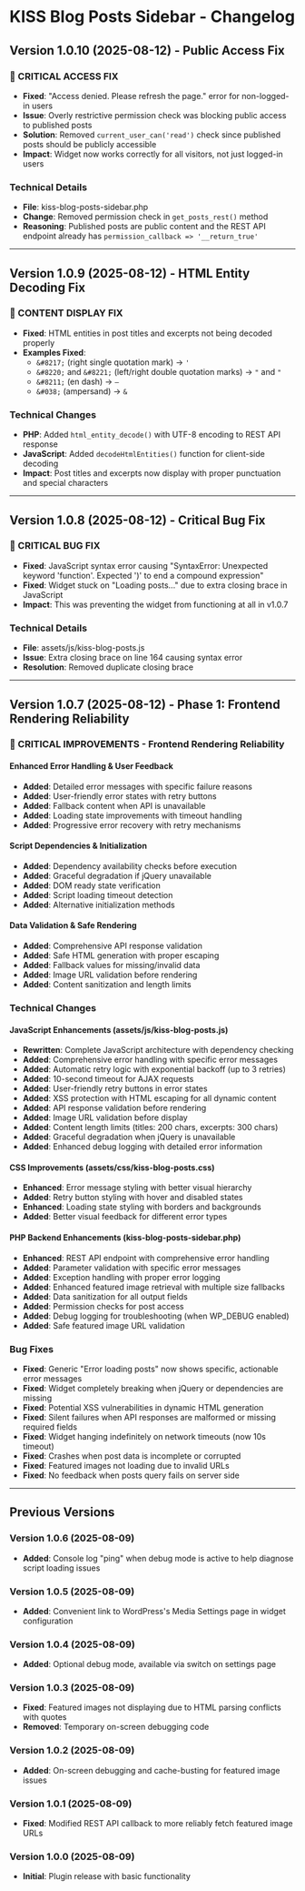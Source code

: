 # KISS Blog Posts Sidebar - Changelog

## Version 1.0.10 (2025-08-12) - Public Access Fix

### 🚨 CRITICAL ACCESS FIX
- **Fixed**: "Access denied. Please refresh the page." error for non-logged-in users
- **Issue**: Overly restrictive permission check was blocking public access to published posts
- **Solution**: Removed `current_user_can('read')` check since published posts should be publicly accessible
- **Impact**: Widget now works correctly for all visitors, not just logged-in users

### Technical Details
- **File**: kiss-blog-posts-sidebar.php
- **Change**: Removed permission check in `get_posts_rest()` method
- **Reasoning**: Published posts are public content and the REST API endpoint already has `permission_callback => '__return_true'`

---

## Version 1.0.9 (2025-08-12) - HTML Entity Decoding Fix

### 🔧 CONTENT DISPLAY FIX
- **Fixed**: HTML entities in post titles and excerpts not being decoded properly
- **Examples Fixed**:
  - `&#8217;` (right single quotation mark) → `'`
  - `&#8220;` and `&#8221;` (left/right double quotation marks) → `"` and `"`
  - `&#8211;` (en dash) → `–`
  - `&#038;` (ampersand) → `&`

### Technical Changes
- **PHP**: Added `html_entity_decode()` with UTF-8 encoding to REST API response
- **JavaScript**: Added `decodeHtmlEntities()` function for client-side decoding
- **Impact**: Post titles and excerpts now display with proper punctuation and special characters

---

## Version 1.0.8 (2025-08-12) - Critical Bug Fix

### 🚨 CRITICAL BUG FIX
- **Fixed**: JavaScript syntax error causing "SyntaxError: Unexpected keyword 'function'. Expected ')' to end a compound expression"
- **Fixed**: Widget stuck on "Loading posts..." due to extra closing brace in JavaScript
- **Impact**: This was preventing the widget from functioning at all in v1.0.7

### Technical Details
- **File**: assets/js/kiss-blog-posts.js
- **Issue**: Extra closing brace on line 164 causing syntax error
- **Resolution**: Removed duplicate closing brace

---

## Version 1.0.7 (2025-08-12) - Phase 1: Frontend Rendering Reliability

### 🚨 CRITICAL IMPROVEMENTS - Frontend Rendering Reliability

#### Enhanced Error Handling & User Feedback
- **Added**: Detailed error messages with specific failure reasons
- **Added**: User-friendly error states with retry buttons
- **Added**: Fallback content when API is unavailable
- **Added**: Loading state improvements with timeout handling
- **Added**: Progressive error recovery with retry mechanisms

#### Script Dependencies & Initialization
- **Added**: Dependency availability checks before execution
- **Added**: Graceful degradation if jQuery unavailable
- **Added**: DOM ready state verification
- **Added**: Script loading timeout detection
- **Added**: Alternative initialization methods

#### Data Validation & Safe Rendering
- **Added**: Comprehensive API response validation
- **Added**: Safe HTML generation with proper escaping
- **Added**: Fallback values for missing/invalid data
- **Added**: Image URL validation before rendering
- **Added**: Content sanitization and length limits

### Technical Changes

#### JavaScript Enhancements (assets/js/kiss-blog-posts.js)
- **Rewritten**: Complete JavaScript architecture with dependency checking
- **Added**: Comprehensive error handling with specific error messages
- **Added**: Automatic retry logic with exponential backoff (up to 3 retries)
- **Added**: 10-second timeout for AJAX requests
- **Added**: User-friendly retry buttons in error states
- **Added**: XSS protection with HTML escaping for all dynamic content
- **Added**: API response validation before rendering
- **Added**: Image URL validation before display
- **Added**: Content length limits (titles: 200 chars, excerpts: 300 chars)
- **Added**: Graceful degradation when jQuery is unavailable
- **Added**: Enhanced debug logging with detailed error information

#### CSS Improvements (assets/css/kiss-blog-posts.css)
- **Enhanced**: Error message styling with better visual hierarchy
- **Added**: Retry button styling with hover and disabled states
- **Enhanced**: Loading state styling with borders and backgrounds
- **Added**: Better visual feedback for different error types

#### PHP Backend Enhancements (kiss-blog-posts-sidebar.php)
- **Enhanced**: REST API endpoint with comprehensive error handling
- **Added**: Parameter validation with specific error messages
- **Added**: Exception handling with proper error logging
- **Added**: Enhanced featured image retrieval with multiple size fallbacks
- **Added**: Data sanitization for all output fields
- **Added**: Permission checks for post access
- **Added**: Debug logging for troubleshooting (when WP_DEBUG enabled)
- **Added**: Safe featured image URL validation

### Bug Fixes
- **Fixed**: Generic "Error loading posts" now shows specific, actionable error messages
- **Fixed**: Widget completely breaking when jQuery or dependencies are missing
- **Fixed**: Potential XSS vulnerabilities in dynamic HTML generation
- **Fixed**: Silent failures when API responses are malformed or missing required fields
- **Fixed**: Widget hanging indefinitely on network timeouts (now 10s timeout)
- **Fixed**: Crashes when post data is incomplete or corrupted
- **Fixed**: Featured images not loading due to invalid URLs
- **Fixed**: No feedback when posts query fails on server side

---

## Previous Versions

### Version 1.0.6 (2025-08-09)
- **Added**: Console log "ping" when debug mode is active to help diagnose script loading issues

### Version 1.0.5 (2025-08-09)
- **Added**: Convenient link to WordPress's Media Settings page in widget configuration

### Version 1.0.4 (2025-08-09)
- **Added**: Optional debug mode, available via switch on settings page

### Version 1.0.3 (2025-08-09)
- **Fixed**: Featured images not displaying due to HTML parsing conflicts with quotes
- **Removed**: Temporary on-screen debugging code

### Version 1.0.2 (2025-08-09)
- **Added**: On-screen debugging and cache-busting for featured image issues

### Version 1.0.1 (2025-08-09)
- **Fixed**: Modified REST API callback to more reliably fetch featured image URLs

### Version 1.0.0 (2025-08-09)
- **Initial**: Plugin release with basic functionality
